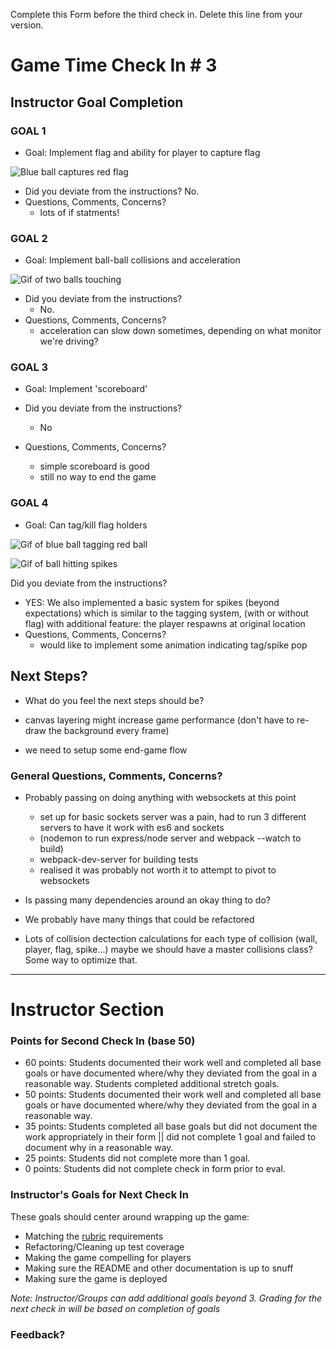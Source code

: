 Complete this Form before the third check in. Delete this line from your version.

# Game Time Check In # 3

## Instructor Goal Completion

### GOAL 1

- Goal: Implement flag and ability for player to capture flag

![Blue ball captures red flag](http://g.recordit.co/kLXFJce85f.gif)

- Did you deviate from the instructions? No.
- Questions, Comments, Concerns?
  - lots of if statments!

### GOAL 2

-  Goal: Implement ball-ball collisions and acceleration 

![Gif of two balls touching](http://g.recordit.co/Fwks5tPzgR.gif)

- Did you deviate from the instructions?
  - No.
- Questions, Comments, Concerns?
  - acceleration can slow down sometimes, depending on what 
    monitor we're driving?

### GOAL 3

- Goal: Implement 'scoreboard' 

- Did you deviate from the instructions?
  - No
- Questions, Comments, Concerns?
  - simple scoreboard is good
  - still no way to end the game

### GOAL 4

- Goal:  Can tag/kill flag holders

![Gif of blue ball tagging red ball](http://recordit.co/Ix0D2pO1aJ/gif/notify)

![Gif of ball hitting spikes](http://g.recordit.co/8HaSZzuVsG.gif)

 Did you deviate from the instructions?
  - YES: We also implemented a basic system for spikes (beyond expectations)
    which is similar to the tagging system, (with or without
   flag) with additional feature: the player respawns at original location
- Questions, Comments, Concerns?
   - would like to implement some animation indicating tag/spike pop

## Next Steps?

- What do you feel the next steps should be?

- canvas layering might increase game performance (don't have to 
  re-draw the background every frame)
- we need to setup some end-game flow

### General Questions, Comments, Concerns?

- Probably passing on doing anything with websockets at this point
  - set up for basic sockets server was a pain, had to run 3 different servers
    to have it work with es6 and sockets
   - (nodemon to run express/node server and webpack --watch to build)
   - webpack-dev-server for building tests
  - realised it was probably not worth it to attempt to pivot to websockets

- Is passing many dependencies around an okay thing to do?
- We probably have many things that could be refactored
- Lots of collision dectection calculations for each 
  type of collision (wall, player, flag, spike...) maybe we should
  have a master collisions class? Some way to optimize that.

-----

# Instructor Section

### Points for Second Check In (base 50)

* 60 points: Students documented their work well and completed all base goals or have documented where/why they deviated from the goal in a reasonable way. Students completed additional stretch goals.
* 50 points: Students documented their work well and completed all base goals or have documented where/why they deviated from the goal in a reasonable way.
* 35 points: Students completed all base goals but did not document the work appropriately in their form || did not complete 1 goal and failed to document why in a reasonable way.
* 25 points: Students did not complete more than 1 goal.
* 0 points: Students did not complete check in form prior to eval.

### Instructor's Goals for Next Check In

These goals should center around wrapping up the game:

 - Matching the [rubric](https://github.com/turingschool/lesson_plans/blob/master/ruby_04-apis_and_scalability/gametime_project.markdown) requirements
 - Refactoring/Cleaning up test coverage
 - Making the game compelling for players
 - Making sure the README and other documentation is up to snuff
 - Making sure the game is deployed

_Note: Instructor/Groups can add additional goals beyond 3. Grading for the next check in will be based on completion of goals_

### Feedback?
